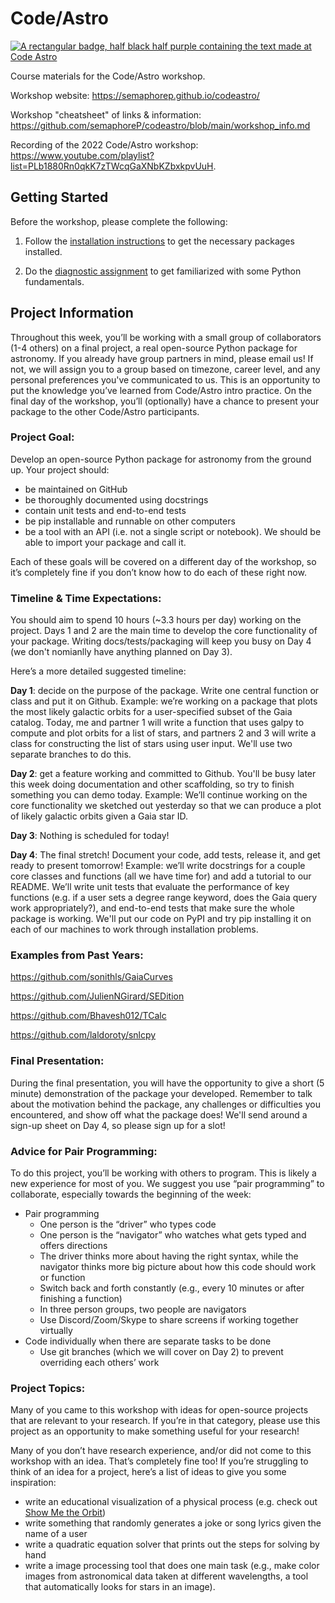 # Code/Astro

[![A rectangular badge, half black half purple containing the text made at Code Astro](https://img.shields.io/badge/Made%20at-Code/Astro-blueviolet.svg)](https://semaphorep.github.io/codeastro/)

Course materials for the Code/Astro workshop. 

Workshop website: https://semaphorep.github.io/codeastro/

Workshop "cheatsheet" of links & information: https://github.com/semaphoreP/codeastro/blob/main/workshop_info.md

Recording of the 2022 Code/Astro workshop: https://www.youtube.com/playlist?list=PLb1880Rn0qkK7zTWcqGaXNbKZbxkpvUuH. 

## Getting Started

Before the workshop, please complete the following:

1. Follow the [installation instructions](https://github.com/semaphoreP/codeastro/blob/main/Day0/INSTALL.md) to get the necessary packages installed. 

2. Do the [diagnostic assignment](https://colab.research.google.com/drive/1ZctFSkoE0uorM13Js-Djco09ve_7LOEh?usp=sharing) to get familiarized with some Python fundamentals.


## Project Information

Throughout this week, you’ll be working with a small group of collaborators (1-4 others) on a final project, a real open-source Python package for astronomy. If you already have group partners in mind, please email us! If not, we will assign you to a group based on timezone, career level, and any personal preferences you've communicated to us. This is an opportunity to put the knowledge you’ve learned from Code/Astro intro practice. On the final day of the workshop, you’ll (optionally) have a chance to present your package to the other Code/Astro participants. 

### Project Goal: 

Develop an open-source Python package for astronomy from the ground up. Your project should:
- be maintained on GitHub
- be thoroughly documented using docstrings
- contain unit tests and end-to-end tests
- be pip installable and runnable on other computers
- be a tool with an API (i.e. not a single script or notebook). We should be able to import  your package and call it.

Each of these goals will be covered on a different day of the workshop, so it’s completely fine if you don’t know how to do each of these right now. 

### Timeline & Time Expectations:

You should aim to spend 10 hours (~3.3 hours per day) working on the project. Days 1 and 2 are the main time to develop the core functionality of your package. Writing docs/tests/packaging will keep you busy on Day 4 (we don't nomianlly have anything planned on Day 3).

Here’s a more detailed suggested timeline:

**Day 1**: decide on the purpose of the package. Write one central function or class and put it on Github.
Example: we’re working on a package that plots the most likely galactic orbits for a user-specified subset of the Gaia catalog. Today, me and partner 1 will write a function that uses galpy to compute and plot orbits for a list of stars, and partners 2 and 3 will write a class for constructing the list of stars using user input. We'll use two separate branches to do this. 

**Day 2**: get a feature working and committed to Github. You'll be busy later this week doing documentation and other scaffolding, so try to finish something you can demo today.
Example: We’ll continue working on the core functionality we sketched out yesterday so that we can produce a plot of likely galactic orbits given a Gaia star ID.
 
**Day 3**: Nothing is scheduled for today! 

**Day 4**: The final stretch! Document your code, add tests, release it, and get ready to present tomorrow!
Example: we’ll write docstrings for a couple core classes and functions (all we have time for) and add a tutorial to our README. We’ll write unit tests that evaluate the performance of key functions (e.g. if a user sets a degree range keyword, does the Gaia query work appropriately?), and end-to-end tests that make sure the whole package is working. We'll put our code on PyPI and try pip installing it on each of our machines to work through installation problems.

### Examples from Past Years:

https://github.com/sonithls/GaiaCurves

https://github.com/JulienNGirard/SEDition

https://github.com/Bhavesh012/TCalc

https://github.com/laldoroty/snlcpy

### Final Presentation:
During the final presentation, you will have the opportunity to give a short (5 minute) demonstration of the package your developed. Remember to talk about the motivation behind the package, any challenges or difficulties you encountered, and show off what the package does! We'll send around a sign-up sheet on Day 4, so please sign up for a slot!

### Advice for Pair Programming:
To do this project, you’ll be working with others to program. This is likely a new experience for most of you. We suggest you use “pair programming” to collaborate, especially towards the beginning of the week:
* Pair programming
  * One person is the “driver” who types code
  * One person is the “navigator” who watches what gets typed and offers directions
  * The driver thinks more about having the right syntax, while the navigator thinks more big picture about how this code should work or function
  * Switch back and forth constantly (e.g., every 10 minutes or after finishing a function)
  * In three person groups, two people are navigators
  * Use Discord/Zoom/Skype to share screens if working together virtually
* Code individually when there are separate tasks to be done
  * Use git branches (which we will cover on Day 2) to prevent overriding each others’ work

### Project Topics:
Many of you came to this workshop with ideas for open-source projects that are relevant to your research. If you’re in that category, please use this project as an opportunity to make something useful for your research! 

Many of you don’t have research experience, and/or did not come to this workshop with an idea. That’s completely fine too! If you’re struggling to think of an idea for a project, here’s a list of ideas to give you some inspiration:

- write an educational visualization of a physical process (e.g. check out [Show Me the Orbit](https://github.com/sblunt/orbitize/blob/main/docs/tutorials/show-me-the-orbit.ipynb))
- write something that randomly generates a joke or song lyrics given the name of a user 
- write a quadratic equation solver that prints out the steps for solving by hand
- write a image processing tool that does one main task (e.g., make color images from astronomical data taken at different wavelengths, a tool that automatically looks for stars in an image). 

